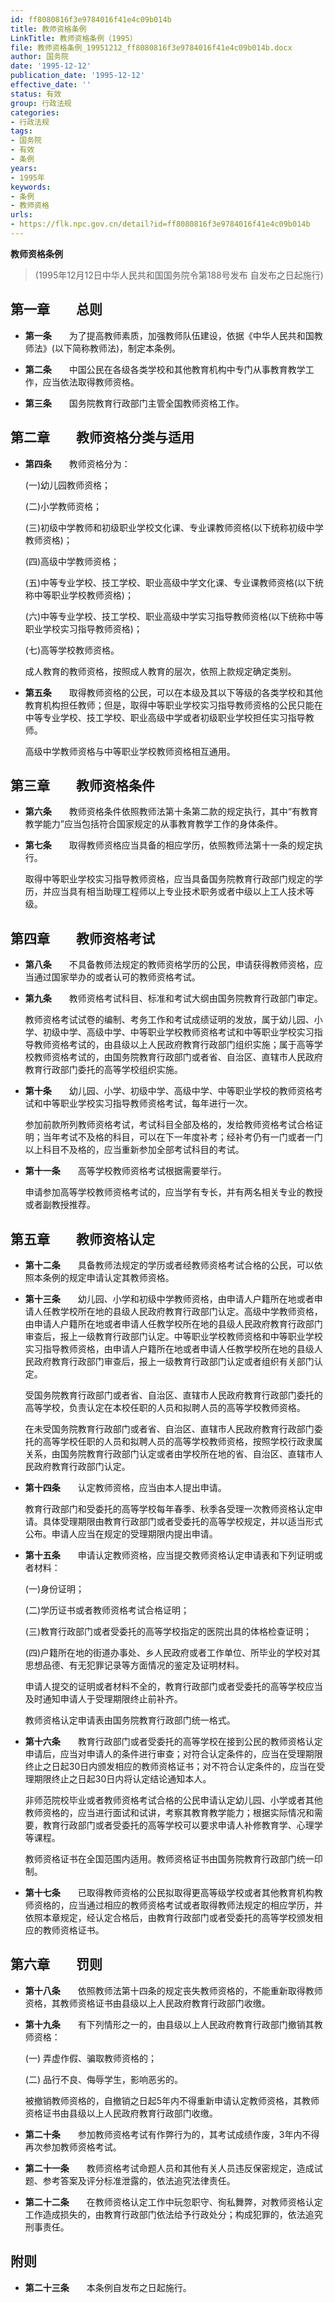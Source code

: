 ```yaml
---
id: ff8080816f3e9784016f41e4c09b014b
title: 教师资格条例
LinkTitle: 教师资格条例（1995）
file: 教师资格条例_19951212_ff8080816f3e9784016f41e4c09b014b.docx
author: 国务院
date: '1995-12-12'
publication_date: '1995-12-12'
effective_date: ''
status: 有效
group: 行政法规
categories:
- 行政法规
tags:
- 国务院
- 有效
- 条例
years:
- 1995年
keywords:
- 条例
- 教师资格
urls:
- https://flk.npc.gov.cn/detail?id=ff8080816f3e9784016f41e4c09b014b
---
```


**教师资格条例**

> (1995年12月12日中华人民共和国国务院令第188号发布 自发布之日起施行)

## 第一章　　总则

- **第一条**　　为了提高教师素质，加强教师队伍建设，依据《中华人民共和国教师法》(以下简称教师法)，制定本条例。

- **第二条**　　中国公民在各级各类学校和其他教育机构中专门从事教育教学工作，应当依法取得教师资格。

- **第三条**　　国务院教育行政部门主管全国教师资格工作。

## 第二章　　教师资格分类与适用

- **第四条**　　教师资格分为：

  (一)幼儿园教师资格；

  (二)小学教师资格；

  (三)初级中学教师和初级职业学校文化课、专业课教师资格(以下统称初级中学教师资格)；

  (四)高级中学教师资格；

  (五)中等专业学校、技工学校、职业高级中学文化课、专业课教师资格(以下统称中等职业学校教师资格)；

  (六)中等专业学校、技工学校、职业高级中学实习指导教师资格(以下统称中等职业学校实习指导教师资格)；

  (七)高等学校教师资格。

  成人教育的教师资格，按照成人教育的层次，依照上款规定确定类别。

- **第五条**　　取得教师资格的公民，可以在本级及其以下等级的各类学校和其他教育机构担任教师；但是，取得中等职业学校实习指导教师资格的公民只能在中等专业学校、技工学校、职业高级中学或者初级职业学校担任实习指导教师。

  高级中学教师资格与中等职业学校教师资格相互通用。

## 第三章　　教师资格条件

- **第六条**　　教师资格条件依照教师法第十条第二款的规定执行，其中“有教育教学能力”应当包括符合国家规定的从事教育教学工作的身体条件。

- **第七条**　　取得教师资格应当具备的相应学历，依照教师法第十一条的规定执行。

  取得中等职业学校实习指导教师资格，应当具备国务院教育行政部门规定的学历，并应当具有相当助理工程师以上专业技术职务或者中级以上工人技术等级。

## 第四章　　教师资格考试

- **第八条**　　不具备教师法规定的教师资格学历的公民，申请获得教师资格，应当通过国家举办的或者认可的教师资格考试。

- **第九条**　　教师资格考试科目、标准和考试大纲由国务院教育行政部门审定。

  教师资格考试试卷的编制、考务工作和考试成绩证明的发放，属于幼儿园、小学、初级中学、高级中学、中等职业学校教师资格考试和中等职业学校实习指导教师资格考试的，由县级以上人民政府教育行政部门组织实施；属于高等学校教师资格考试的，由国务院教育行政部门或者省、自治区、直辖市人民政府教育行政部门委托的高等学校组织实施。

- **第十条**　　幼儿园、小学、初级中学、高级中学、中等职业学校的教师资格考试和中等职业学校实习指导教师资格考试，每年进行一次。

  参加前款所列教师资格考试，考试科目全部及格的，发给教师资格考试合格证明；当年考试不及格的科目，可以在下一年度补考；经补考仍有一门或者一门以上科目不及格的，应当重新参加全部考试科目的考试。

- **第十一条**　　高等学校教师资格考试根据需要举行。

  申请参加高等学校教师资格考试的，应当学有专长，并有两名相关专业的教授或者副教授推荐。

## 第五章　　教师资格认定

- **第十二条**　　具备教师法规定的学历或者经教师资格考试合格的公民，可以依照本条例的规定申请认定其教师资格。

- **第十三条**　　幼儿园、小学和初级中学教师资格，由申请人户籍所在地或者申请人任教学校所在地的县级人民政府教育行政部门认定。高级中学教师资格，由申请人户籍所在地或者申请人任教学校所在地的县级人民政府教育行政部门审查后，报上一级教育行政部门认定。中等职业学校教师资格和中等职业学校实习指导教师资格，由申请人户籍所在地或者申请人任教学校所在地的县级人民政府教育行政部门审查后，报上一级教育行政部门认定或者组织有关部门认定。

  受国务院教育行政部门或者省、自治区、直辖市人民政府教育行政部门委托的高等学校，负责认定在本校任职的人员和拟聘人员的高等学校教师资格。

  在未受国务院教育行政部门或者省、自治区、直辖市人民政府教育行政部门委托的高等学校任职的人员和拟聘人员的高等学校教师资格，按照学校行政隶属关系，由国务院教育行政部门认定或者由学校所在地的省、自治区、直辖市人民政府教育行政部门认定。

- **第十四条**　　认定教师资格，应当由本人提出申请。

  教育行政部门和受委托的高等学校每年春季、秋季各受理一次教师资格认定申请。具体受理期限由教育行政部门或者受委托的高等学校规定，并以适当形式公布。申请人应当在规定的受理期限内提出申请。

- **第十五条**　　申请认定教师资格，应当提交教师资格认定申请表和下列证明或者材料：

  (一)身份证明；

  (二)学历证书或者教师资格考试合格证明；

  (三)教育行政部门或者受委托的高等学校指定的医院出具的体格检查证明；

  (四)户籍所在地的街道办事处、乡人民政府或者工作单位、所毕业的学校对其思想品德、有无犯罪记录等方面情况的鉴定及证明材料。

  申请人提交的证明或者材料不全的，教育行政部门或者受委托的高等学校应当及时通知申请人于受理期限终止前补齐。

  教师资格认定申请表由国务院教育行政部门统一格式。

- **第十六条**　　教育行政部门或者受委托的高等学校在接到公民的教师资格认定申请后，应当对申请人的条件进行审查；对符合认定条件的，应当在受理期限终止之日起30日内颁发相应的教师资格证书；对不符合认定条件的，应当在受理期限终止之日起30日内将认定结论通知本人。

  非师范院校毕业或者教师资格考试合格的公民申请认定幼儿园、小学或者其他教师资格的，应当进行面试和试讲，考察其教育教学能力；根据实际情况和需要，教育行政部门或者受委托的高等学校可以要求申请人补修教育学、心理学等课程。

  教师资格证书在全国范围内适用。教师资格证书由国务院教育行政部门统一印制。

- **第十七条**　　已取得教师资格的公民拟取得更高等级学校或者其他教育机构教师资格的，应当通过相应的教师资格考试或者取得教师法规定的相应学历，并依照本章规定，经认定合格后，由教育行政部门或者受委托的高等学校颁发相应的教师资格证书。

## 第六章　　罚则

- **第十八条**　　依照教师法第十四条的规定丧失教师资格的，不能重新取得教师资格，其教师资格证书由县级以上人民政府教育行政部门收缴。

- **第十九条**　　有下列情形之一的，由县级以上人民政府教育行政部门撤销其教师资格：

  (一) 弄虚作假、骗取教师资格的；

  (二) 品行不良、侮辱学生，影响恶劣的。

  被撤销教师资格的，自撤销之日起5年内不得重新申请认定教师资格，其教师资格证书由县级以上人民政府教育行政部门收缴。

- **第二十条**　　参加教师资格考试有作弊行为的，其考试成绩作废，3年内不得再次参加教师资格考试。

- **第二十一条**　　教师资格考试命题人员和其他有关人员违反保密规定，造成试题、参考答案及评分标准泄露的，依法追究法律责任。

- **第二十二条**　　在教师资格认定工作中玩忽职守、徇私舞弊，对教师资格认定工作造成损失的，由教育行政部门依法给予行政处分；构成犯罪的，依法追究刑事责任。

## 附则

- **第二十三条**　　本条例自发布之日起施行。
